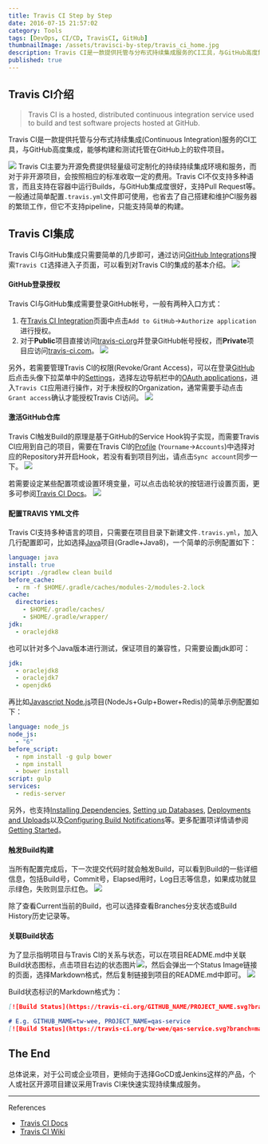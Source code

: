 ```yaml
---
title: Travis CI Step by Step
date: 2016-07-15 21:57:02
category: Tools
tags: [DevOps, CI/CD, TravisCI, GitHub]
thumbnailImage: /assets/travisci-by-step/travis_ci_home.jpg
description: Travis CI是一款提供托管与分布式持续集成服务的CI工具，与GitHub高度集成，能够构建和测试托管在GitHub上的软件项目，主要为开源免费提供轻量级可定制化的持续持续集成环境和服务。
published: true
---
```


## Travis CI介绍
> Travis CI is a hosted, distributed continuous integration service used to build and test software projects hosted at GitHub.

Travis CI是一款提供托管与分布式持续集成(Continuous Integration)服务的CI工具，与GitHub高度集成，能够构建和测试托管在GitHub上的软件项目。

![](/assets/travisci-by-step/travis_ci_home.jpg)
Travis CI主要为开源免费提供轻量级可定制化的持续持续集成环境和服务，而对于非开源项目，会按照相应的标准收取一定的费用。Travis CI不仅支持多种语言，而且支持在容器中运行Builds，与GitHub集成度很好，支持Pull Request等。一般通过简单配置`.travis.yml`文件即可使用，也省去了自己搭建和维护CI服务器的繁琐工作，但它不支持pipeline，只能支持简单的构建。

## Travis CI集成
Travis CI与GitHub集成只需要简单的几步即可，通过访问[GitHub Integrations](https://github.com/integrations)搜索`Travis CI`选择进入子页面，可以看到对Travis CI的集成的基本介绍。
![](/assets/travisci-by-step/integrations.jpg)

#### GitHub登录授权
Travis CI与GitHub集成需要登录GitHub帐号，一般有两种入口方式：
1. 在[Travis CI Integration](https://github.com/integrations/travis-ci)页面中点击`Add to GitHub`->`Authorize application`进行授权。
2. 对于**Public**项目直接访问[travis-ci.org](https://travis-ci.org/)并登录GitHub帐号授权，而**Private**项目应访问[travis-ci.com](https://travis-ci.org/)。
![](/assets/travisci-by-step/authorize_travis_ci.png)

另外，若需要管理Travis CI的权限(Revoke/Grant Access)，可以在登录[GitHub](https://github.com/)后点击头像下拉菜单中的[Settings](https://github.com/settings/)，选择左边导航栏中的[OAuth applications](https://github.com/settings/applications)，进入`Travis CI`应用进行操作，对于未授权的Organization，通常需要手动点击`Grant access`确认才能授权Travis CI访问。
![](/assets/travisci-by-step/oauth_travis_ci.png)

#### 激活GitHub仓库
Travis CI触发Build的原理是基于GitHub的Service Hook钩子实现，而需要Travis CI应用到自己的项目，需要在Travis CI的[Profile](https://travis-ci.org/profile/) (`Yourname`->`Accounts`)中选择对应的Repository并开启Hook，若没有看到项目列出，请点击`Sync account`同步一下。
![](/assets/travisci-by-step/hook_switch.png)

若需要设定某些配置项或设置环境变量，可以点击齿轮状的按钮进行设置页面，更多可参阅[Travis CI Docs](https://docs.travis-ci.com/user/cron-jobs/)。
![](/assets/travisci-by-step/travis_ci_settings.png)

#### 配置TRAVIS YML文件
Travis CI支持多种语言的项目，只需要在项目目录下新建文件`.travis.yml`，加入几行配置即可，比如选择[Java](https://docs.travis-ci.com/user/languages/java)项目(Gradle+Java8)，一个简单的示例配置如下：
``` yml
language: java
install: true
script: ./gradlew clean build
before_cache:
  - rm -f $HOME/.gradle/caches/modules-2/modules-2.lock
cache:
  directories:
    - $HOME/.gradle/caches/
    - $HOME/.gradle/wrapper/
jdk:
  - oraclejdk8
```

也可以针对多个Java版本进行测试，保证项目的兼容性，只需要设置jdk即可：
``` yml
jdk:
  - oraclejdk8
  - oraclejdk7
  - openjdk6
```

再比如[Javascript Node.js](https://docs.travis-ci.com/user/languages/javascript-with-nodejs)项目(NodeJs+Gulp+Bower+Redis)的简单示例配置如下：
``` yml
language: node_js
node_js:
  - "6"
before_script:
  - npm install -g gulp bower
  - npm install
  - bower install
script: gulp
services:
  - redis-server
```

另外，也支持[Installing Dependencies](https://docs.travis-ci.com/user/installing-dependencies/), [Setting up Databases](https://docs.travis-ci.com/user/database-setup/), [Deployments and Uploads](https://docs.travis-ci.com/user/deployment/)以及[Configuring Build Notifications](https://docs.travis-ci.com/user/notifications/)等。更多配置项详情请参阅[Getting Started](https://docs.travis-ci.com/user/getting-started/)。

#### 触发Build构建
当所有配置完成后，下一次提交代码时就会触发Build，可以看到Build的一些详细信息，包括Build号，Commit号，Elapsed用时，Log日志等信息，如果成功就显示绿色，失败则显示红色。
![](/assets/travisci-by-step/trigger_build.png)

除了查看Current当前的Build，也可以选择查看Branches分支状态或Build History历史记录等。

#### 关联Build状态
为了显示指明项目与Travis CI的关系与状态，可以在项目README.md中关联Build状态图标，点击项目右边的状态图片![](/assets/travisci-by-step/passing_status.svg)，然后会弹出一个Status Image链接的页面，选择Markdown格式，然后复制链接到项目的README.md中即可。
![](/assets/travisci-by-step/link_build_status.png)

Build状态标识的Markdown格式为：
``` md
[![Build Status](https://travis-ci.org/GITHUB_NAME/PROJECT_NAME.svg?branch=master)](https://travis-ci.org/GITHUB_NAME/PROJECT_NAME)

# E.g. GITHUB_MAME=tw-wee, PROJECT_NAME=qas-service
[![Build Status](https://travis-ci.org/tw-wee/qas-service.svg?branch=master)](https://travis-ci.org/tw-wee/qas-service)
```

## The End
总体说来，对于公司或企业项目，更倾向于选择GoCD或Jenkins这样的产品，个人或社区开源项目建议采用Travis CI来快速实现持续集成服务。

----
References

* [Travis CI Docs](https://docs.travis-ci.com/)
* [Travis CI Wiki](https://en.wikipedia.org/wiki/Travis_CI)